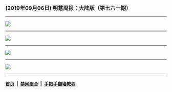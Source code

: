 ### (2019年09月06日) 明慧周报：大陆版（第七六一期） 

---

<img src="http://qikan.minghui.org/mhqkpage/qikanimage/2019/09/06/mhzb_761_pdf-online1.png"/><hr/>
<img src="http://qikan.minghui.org/mhqkpage/qikanimage/2019/09/06/mhzb_761_pdf-online2.png"/><hr/>
<img src="http://qikan.minghui.org/mhqkpage/qikanimage/2019/09/06/mhzb_761_pdf-online3.png"/><hr/>
<img src="http://qikan.minghui.org/mhqkpage/qikanimage/2019/09/06/mhzb_761_pdf-online4.png"/><hr/>


#### [首页](../../../..) &nbsp;|&nbsp; [禁闻聚合](https://github.com/gfw-breaker/banned-news) &nbsp;|&nbsp; [手把手翻墙教程](https://github.com/gfw-breaker/guides) 